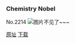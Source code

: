 ### Chemistry Nobel
No.2214
![图片不见了~~~](https://imgs.xkcd.com/comics/chemistry_nobel.png)

[原址](https://xkcd.com//2214) [下载](https://imgs.xkcd.com/comics/chemistry_nobel.png)

